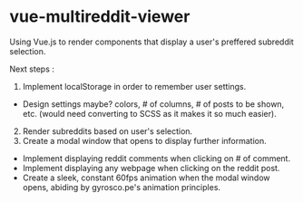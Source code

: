 # vue-multireddit-viewer
Using Vue.js to render components that display a user's preffered subreddit selection.

Next steps :

1. Implement localStorage in order to remember user settings.
  - Design settings maybe? colors, # of columns, # of posts to be shown, etc. (would need converting to SCSS as it makes it so much easier).
2. Render subreddits based on user's selection.
3. Create a modal window that opens to display further information.
  - Implement displaying reddit comments when clicking on # of comment.
  - Implement displaying any webpage when clicking on the reddit post.
  - Create a sleek, constant 60fps animation when the modal window opens, abiding by gyrosco.pe's animation principles.
